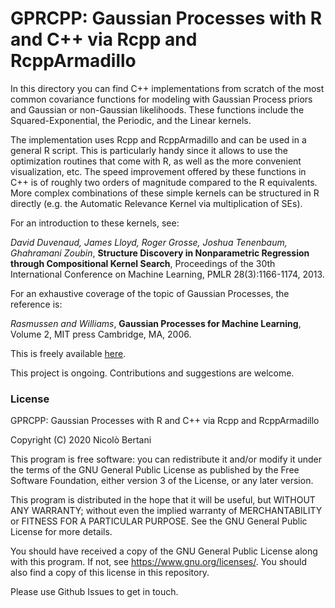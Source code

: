 # GPRCPP: Gaussian Processes with R and C++ via Rcpp and RcppArmadillo

In this directory you can find C++ implementations from scratch of the most common covariance functions for modeling with Gaussian Process priors and Gaussian or non-Gaussian likelihoods.
These functions include the Squared-Exponential, the Periodic, and the Linear kernels.

The implementation uses Rcpp and RcppArmadillo and can be used in a general R script.
This is particularly handy since it allows to use the optimization routines that come with R, as well as the more convenient visualization, etc.
The speed improvement offered by these functions in C++ is of roughly two orders of magnitude compared to the R equivalents.
More complex combinations of these simple kernels can be structured in R directly (e.g. the Automatic Relevance Kernel via multiplication of SEs).

For an introduction to these kernels, see:

*David Duvenaud, James Lloyd, Roger Grosse, Joshua Tenenbaum, Ghahramani Zoubin*,
**Structure Discovery in Nonparametric Regression through Compositional Kernel Search**,
Proceedings of the 30th International Conference on Machine Learning, PMLR 28(3):1166-1174, 2013.

For an exhaustive coverage of the topic of Gaussian Processes, the reference is:

*Rasmussen and Williams*,
**Gaussian Processes for Machine Learning**,
Volume 2, MIT press Cambridge, MA, 2006.

This is freely available [here](http://www.gaussianprocess.org/gpml/).

This project is ongoing. Contributions and suggestions are welcome.

### License

GPRCPP: Gaussian Processes with R and C++ via Rcpp and RcppArmadillo

Copyright (C) 2020  Nicolò Bertani

This program is free software: you can redistribute it and/or modify it under the terms of the GNU General Public License as published by the Free Software Foundation, either version 3 of the License, or any later version.

This program is distributed in the hope that it will be useful, but WITHOUT ANY WARRANTY; without even the implied warranty of MERCHANTABILITY or FITNESS FOR A PARTICULAR PURPOSE.  See the GNU General Public License for more details.

You should have received a copy of the GNU General Public License along with this program.  If not, see <https://www.gnu.org/licenses/>. You should also find a copy of this license in this repository.

Please use Github Issues to get in touch.

